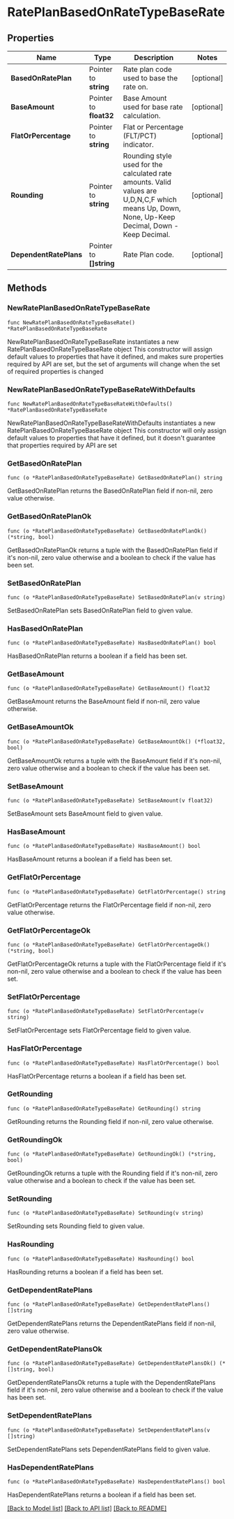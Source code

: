 # RatePlanBasedOnRateTypeBaseRate

## Properties

Name | Type | Description | Notes
------------ | ------------- | ------------- | -------------
**BasedOnRatePlan** | Pointer to **string** | Rate plan code used to base the rate on. | [optional] 
**BaseAmount** | Pointer to **float32** | Base Amount used for base rate calculation. | [optional] 
**FlatOrPercentage** | Pointer to **string** | Flat or Percentage (FLT/PCT) indicator. | [optional] 
**Rounding** | Pointer to **string** | Rounding style used for the calculated rate amounts. Valid values are U,D,N,C,F which means Up, Down, None, Up-Keep Decimal, Down - Keep Decimal. | [optional] 
**DependentRatePlans** | Pointer to **[]string** | Rate Plan code. | [optional] 

## Methods

### NewRatePlanBasedOnRateTypeBaseRate

`func NewRatePlanBasedOnRateTypeBaseRate() *RatePlanBasedOnRateTypeBaseRate`

NewRatePlanBasedOnRateTypeBaseRate instantiates a new RatePlanBasedOnRateTypeBaseRate object
This constructor will assign default values to properties that have it defined,
and makes sure properties required by API are set, but the set of arguments
will change when the set of required properties is changed

### NewRatePlanBasedOnRateTypeBaseRateWithDefaults

`func NewRatePlanBasedOnRateTypeBaseRateWithDefaults() *RatePlanBasedOnRateTypeBaseRate`

NewRatePlanBasedOnRateTypeBaseRateWithDefaults instantiates a new RatePlanBasedOnRateTypeBaseRate object
This constructor will only assign default values to properties that have it defined,
but it doesn't guarantee that properties required by API are set

### GetBasedOnRatePlan

`func (o *RatePlanBasedOnRateTypeBaseRate) GetBasedOnRatePlan() string`

GetBasedOnRatePlan returns the BasedOnRatePlan field if non-nil, zero value otherwise.

### GetBasedOnRatePlanOk

`func (o *RatePlanBasedOnRateTypeBaseRate) GetBasedOnRatePlanOk() (*string, bool)`

GetBasedOnRatePlanOk returns a tuple with the BasedOnRatePlan field if it's non-nil, zero value otherwise
and a boolean to check if the value has been set.

### SetBasedOnRatePlan

`func (o *RatePlanBasedOnRateTypeBaseRate) SetBasedOnRatePlan(v string)`

SetBasedOnRatePlan sets BasedOnRatePlan field to given value.

### HasBasedOnRatePlan

`func (o *RatePlanBasedOnRateTypeBaseRate) HasBasedOnRatePlan() bool`

HasBasedOnRatePlan returns a boolean if a field has been set.

### GetBaseAmount

`func (o *RatePlanBasedOnRateTypeBaseRate) GetBaseAmount() float32`

GetBaseAmount returns the BaseAmount field if non-nil, zero value otherwise.

### GetBaseAmountOk

`func (o *RatePlanBasedOnRateTypeBaseRate) GetBaseAmountOk() (*float32, bool)`

GetBaseAmountOk returns a tuple with the BaseAmount field if it's non-nil, zero value otherwise
and a boolean to check if the value has been set.

### SetBaseAmount

`func (o *RatePlanBasedOnRateTypeBaseRate) SetBaseAmount(v float32)`

SetBaseAmount sets BaseAmount field to given value.

### HasBaseAmount

`func (o *RatePlanBasedOnRateTypeBaseRate) HasBaseAmount() bool`

HasBaseAmount returns a boolean if a field has been set.

### GetFlatOrPercentage

`func (o *RatePlanBasedOnRateTypeBaseRate) GetFlatOrPercentage() string`

GetFlatOrPercentage returns the FlatOrPercentage field if non-nil, zero value otherwise.

### GetFlatOrPercentageOk

`func (o *RatePlanBasedOnRateTypeBaseRate) GetFlatOrPercentageOk() (*string, bool)`

GetFlatOrPercentageOk returns a tuple with the FlatOrPercentage field if it's non-nil, zero value otherwise
and a boolean to check if the value has been set.

### SetFlatOrPercentage

`func (o *RatePlanBasedOnRateTypeBaseRate) SetFlatOrPercentage(v string)`

SetFlatOrPercentage sets FlatOrPercentage field to given value.

### HasFlatOrPercentage

`func (o *RatePlanBasedOnRateTypeBaseRate) HasFlatOrPercentage() bool`

HasFlatOrPercentage returns a boolean if a field has been set.

### GetRounding

`func (o *RatePlanBasedOnRateTypeBaseRate) GetRounding() string`

GetRounding returns the Rounding field if non-nil, zero value otherwise.

### GetRoundingOk

`func (o *RatePlanBasedOnRateTypeBaseRate) GetRoundingOk() (*string, bool)`

GetRoundingOk returns a tuple with the Rounding field if it's non-nil, zero value otherwise
and a boolean to check if the value has been set.

### SetRounding

`func (o *RatePlanBasedOnRateTypeBaseRate) SetRounding(v string)`

SetRounding sets Rounding field to given value.

### HasRounding

`func (o *RatePlanBasedOnRateTypeBaseRate) HasRounding() bool`

HasRounding returns a boolean if a field has been set.

### GetDependentRatePlans

`func (o *RatePlanBasedOnRateTypeBaseRate) GetDependentRatePlans() []string`

GetDependentRatePlans returns the DependentRatePlans field if non-nil, zero value otherwise.

### GetDependentRatePlansOk

`func (o *RatePlanBasedOnRateTypeBaseRate) GetDependentRatePlansOk() (*[]string, bool)`

GetDependentRatePlansOk returns a tuple with the DependentRatePlans field if it's non-nil, zero value otherwise
and a boolean to check if the value has been set.

### SetDependentRatePlans

`func (o *RatePlanBasedOnRateTypeBaseRate) SetDependentRatePlans(v []string)`

SetDependentRatePlans sets DependentRatePlans field to given value.

### HasDependentRatePlans

`func (o *RatePlanBasedOnRateTypeBaseRate) HasDependentRatePlans() bool`

HasDependentRatePlans returns a boolean if a field has been set.


[[Back to Model list]](../README.md#documentation-for-models) [[Back to API list]](../README.md#documentation-for-api-endpoints) [[Back to README]](../README.md)



